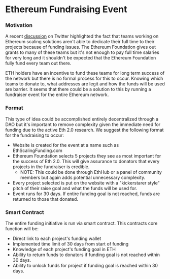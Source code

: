# Ethereum Fundraising Event

### Motivation

A recent [discussion](https://twitter.com/preston_vanloon/status/1075174335554469888) on Twitter highlighted the fact that teams working on Ethereum scaling solutions aren't able to dedicate their full time to their projects because of funding issues. The Ethereum Foundation gives out grants to many of these teams but it's not enough to pay full time salaries for very long and it shouldn't be expected that the Ethereum Foundation fully fund every team out there.  
  
ETH holders have an incentive to fund these teams for long term success of the network but there is no formal process for this to occur. Knowing which teams to donate to, what addresses are legit and how the funds will be used are barrier.  It seems that there could be a solution to this by running a fundraiser event for the entire Ethereum network. 

### Format

This type of idea could be accomplished entirely decentralized through a DAO but it's important to remove complexity given the immediate need for funding due to the active Eth 2.0 research. We suggest the following format for the fundraising to occur:

* Website is created for the event at a name such as EthScalingFunding.com
* Ethereum Foundation selects 5 projects they see as most important for the success of Eth 2.0. This will give assurance to donators that every projects in the fundraiser is credible.
  * NOTE: This could be done through EthHub or a panel of community members but again adds potential unnecessary complexity.
* Every project selected is put on the website with a "kickerstarer style" pitch of their raise goal and what the funds will be used for.
* Event runs for 30 days. If entire funding goal is not reached, funds are returned to those that donated.

### Smart Contract

The entire funding initiative is run via smart contract. This contracts core function will be:

* Direct link to each project's funding wallet
* Implemented time limit of 30 days from start of funding
* Knowledge of each project's funding goal in ETH
* Ability to return funds to donators if funding goal is not reached within 30 days.
* Ability to unlock funds for project if funding goal is reached within 30 days.

